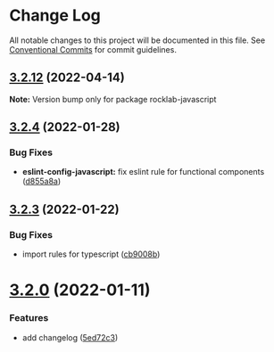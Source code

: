 # Change Log

All notable changes to this project will be documented in this file.
See [Conventional Commits](https://conventionalcommits.org) for commit guidelines.

## [3.2.12](https://github.com/cstn/rocklab-javascript/compare/v3.2.11...v3.2.12) (2022-04-14)

**Note:** Version bump only for package rocklab-javascript





## [3.2.4](https://github.com/cstn/rocklab-javascript/compare/v3.2.1...v3.2.4) (2022-01-28)


### Bug Fixes

* **eslint-config-javascript:** fix eslint rule for functional components ([d855a8a](https://github.com/cstn/rocklab-javascript/commit/d855a8ac8b824fc6b8ac53eaa8d9145688429c39))





## [3.2.3](https://github.com/cstn/rocklab-javascript/compare/v3.2.1...v3.2.3) (2022-01-22)


### Bug Fixes

* import rules for typescript ([cb9008b](https://github.com/cstn/rocklab-javascript/commit/cb9008b76680743ae6a800129509a4fc96eeb46e))





# [3.2.0](https://github.com/cstn/rocklab-javascript/compare/v3.0.7...v3.2.0) (2022-01-11)


### Features

* add changelog ([5ed72c3](https://github.com/cstn/rocklab-javascript/commit/5ed72c369e2e5e27d3853ab389fd4ef41d762003))
